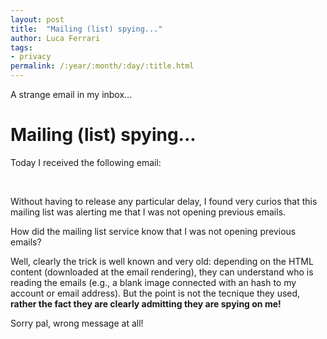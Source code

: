 ```yaml
---
layout: post
title:  "Mailing (list) spying..."
author: Luca Ferrari
tags:
- privacy
permalink: /:year/:month/:day/:title.html
---
```

A strange email in my inbox...

# Mailing (list) spying...

Today I received the following email:

<center>
<br/>
<img src="images/posts/be_professional/be_professiona_3.png" alt="" />
<br/>
</center>

Without having to release any particular delay, I found very curios that this mailing list was alerting me that I was not opening previous emails.

How did the mailing list service know that I was not opening previous emails?

Well, clearly the trick is well known and very old: depending on the HTML content (downloaded at the email rendering), they can understand who is reading the emails (e.g., a blank image connected with an hash to my account or email address).
But the point is not the tecnique they used, **rather the fact they are clearly admitting they are spying on me!**

Sorry pal, wrong message at all!
